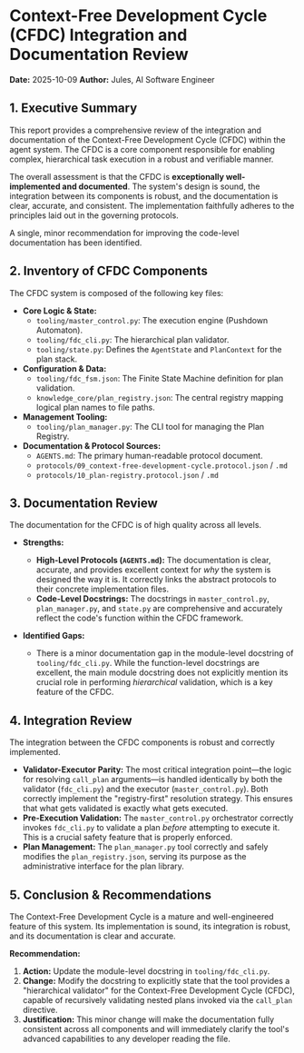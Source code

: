# Context-Free Development Cycle (CFDC) Integration and Documentation Review

**Date:** 2025-10-09
**Author:** Jules, AI Software Engineer

## 1. Executive Summary

This report provides a comprehensive review of the integration and documentation of the Context-Free Development Cycle (CFDC) within the agent system. The CFDC is a core component responsible for enabling complex, hierarchical task execution in a robust and verifiable manner.

The overall assessment is that the CFDC is **exceptionally well-implemented and documented**. The system's design is sound, the integration between its components is robust, and the documentation is clear, accurate, and consistent. The implementation faithfully adheres to the principles laid out in the governing protocols.

A single, minor recommendation for improving the code-level documentation has been identified.

## 2. Inventory of CFDC Components

The CFDC system is composed of the following key files:

*   **Core Logic & State:**
    *   `tooling/master_control.py`: The execution engine (Pushdown Automaton).
    *   `tooling/fdc_cli.py`: The hierarchical plan validator.
    *   `tooling/state.py`: Defines the `AgentState` and `PlanContext` for the plan stack.
*   **Configuration & Data:**
    *   `tooling/fdc_fsm.json`: The Finite State Machine definition for plan validation.
    *   `knowledge_core/plan_registry.json`: The central registry mapping logical plan names to file paths.
*   **Management Tooling:**
    *   `tooling/plan_manager.py`: The CLI tool for managing the Plan Registry.
*   **Documentation & Protocol Sources:**
    *   `AGENTS.md`: The primary human-readable protocol document.
    *   `protocols/09_context-free-development-cycle.protocol.json` / `.md`
    *   `protocols/10_plan-registry.protocol.json` / `.md`

## 3. Documentation Review

The documentation for the CFDC is of high quality across all levels.

*   **Strengths:**
    *   **High-Level Protocols (`AGENTS.md`):** The documentation is clear, accurate, and provides excellent context for *why* the system is designed the way it is. It correctly links the abstract protocols to their concrete implementation files.
    *   **Code-Level Docstrings:** The docstrings in `master_control.py`, `plan_manager.py`, and `state.py` are comprehensive and accurately reflect the code's function within the CFDC framework.

*   **Identified Gaps:**
    *   There is a minor documentation gap in the module-level docstring of `tooling/fdc_cli.py`. While the function-level docstrings are excellent, the main module docstring does not explicitly mention its crucial role in performing *hierarchical* validation, which is a key feature of the CFDC.

## 4. Integration Review

The integration between the CFDC components is robust and correctly implemented.

*   **Validator-Executor Parity:** The most critical integration point—the logic for resolving `call_plan` arguments—is handled identically by both the validator (`fdc_cli.py`) and the executor (`master_control.py`). Both correctly implement the "registry-first" resolution strategy. This ensures that what gets validated is exactly what gets executed.
*   **Pre-Execution Validation:** The `master_control.py` orchestrator correctly invokes `fdc_cli.py` to validate a plan *before* attempting to execute it. This is a crucial safety feature that is properly enforced.
*   **Plan Management:** The `plan_manager.py` tool correctly and safely modifies the `plan_registry.json`, serving its purpose as the administrative interface for the plan library.

## 5. Conclusion & Recommendations

The Context-Free Development Cycle is a mature and well-engineered feature of this system. Its implementation is sound, its integration is robust, and its documentation is clear and accurate.

**Recommendation:**

1.  **Action:** Update the module-level docstring in `tooling/fdc_cli.py`.
2.  **Change:** Modify the docstring to explicitly state that the tool provides a "hierarchical validator" for the Context-Free Development Cycle (CFDC), capable of recursively validating nested plans invoked via the `call_plan` directive.
3.  **Justification:** This minor change will make the documentation fully consistent across all components and will immediately clarify the tool's advanced capabilities to any developer reading the file.